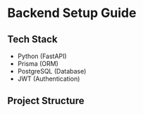 # Backend Setup Guide

## Tech Stack
- Python (FastAPI)
- Prisma (ORM)
- PostgreSQL (Database)
- JWT (Authentication)

## Project Structure 